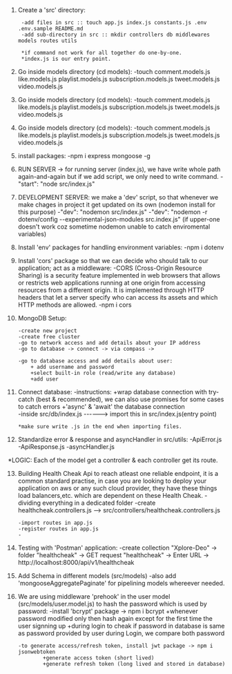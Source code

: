 1. Create a 'src' directory:

        -add files in src :: touch app.js index.js constants.js .env .env.sample README.md     
        -add sub-directory in src :: mkdir controllers db middlewares models routes utils

        *if command not work for all together do one-by-one.
        *index.js is our entry point.


2. Go inside models directory (cd models):
        -touch comment.models.js like.models.js playlist.models.js subscription.models.js  tweet.models.js video.models.js

3. Go inside models directory (cd models):
        -touch comment.models.js like.models.js playlist.models.js subscription.models.js  tweet.models.js video.models.js

4. Go inside models directory (cd models):
        -touch comment.models.js like.models.js playlist.models.js subscription.models.js  tweet.models.js video.models.js

5. install packages:
        -npm i express mongoose -g

6. RUN SERVER -> for running server (index.js), we have write whole path again-and-again but if we add script, we only need to write command.
        -"start": "node src/index.js"

7. DEVELOPMENT SERVER: we make a 'dev' script, so that whenever we make chages in project it get updated on its own (nodemon install for this purpose)
        -"dev": "nodemon src/index.js"
        -"dev": "nodemon -r dotenv/config --experimental-json-modules src.index.js"  (if upper-one doesn't work coz sometime nodemon unable to catch enviromental variables)

8. Install 'env' packages for handling environment variables:
        -npm i dotenv

9. Install 'cors' package so that we can decide who should talk to our application; act as a middleware:
        -CORS (Cross-Origin Resource Sharing) is a security feature implemented in web browsers that allows or restricts web applications running at one origin from accessing resources from a different origin. It is implemented through HTTP headers that let a server specify who can access its assets and which HTTP methods are allowed.
        -npm i cors

10. MongoDB Setup:

        -create new project
        -create free cluster
        -go to network access and add details about your IP address
        -go to database -> connect -> via compass ->

        -go to database access and add details about user:
            + add username and password
            +select built-in role (read/write any database)
            +add user


11. Connect database:
        -instructions:
            +wrap database connection with try-catch (best & recommended), we can also use promises for some cases to catch errors
            +'async' & 'await' the database connection      
        -inside src/db/index.js ------> import this in src/index.js(entry point) 

        *make sure write .js in the end when importing files.

12. Standardize error & response and asyncHandler in src/utils:
        -ApiError.js
        -ApiResponse.js
        -asyncHandler.js

*LOGIC: Each of the model get a controller & each controller get its route.

13. Building Health Cheak Api to reach atleast one reliable endpoint, it is a common standard practise, in case you are looking to deploy your application on aws or any such cloud provider, they have these things load balancers,etc. which are dependent on these Health Cheak.
        -dividing everything in a dedicated folder
        -create healthcheak.controllers.js      -->      src/controllers/healthcheak.controllers.js

        -import routes in app.js
        -register routes in app.js
        -

14. Testing with 'Postman' application:
                -create collection "Xplore-Deo" 
                        -> folder "healthcheak" -> GET request "healthcheak" -> Enter URL -> http://localhost:8000/api/v1/healthcheak

15. Add Schema in different models (src/models)
        -also add 'mongooseAggregatePaginate' for pipelining models whereever needed.

16. We are using middleware 'prehook' in the user model (src/models/user.model.js) to hash the password which is used by password:
        -install 'bcrypt' package -> npm i bcrypt
                +whenever password modified only then hash again except for the first time the user signning up
                +during login to cheak if password in database is same as password provided by user during Login, we compare both password

        -to generate access/refresh token, install jwt package -> npm i jsonwebtoken
                +generate access token (short lived)
                +generate refresh token (long lived and stored in database)